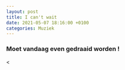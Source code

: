 ```yaml
---
layout: post
title: I can't wait
date: 2021-05-07 18:16:00 +0100
categories: Muziek
---
```


### Moet vandaag even gedraaid worden !

<<audio src="https://prisse.net/cantwait.mp3" type="audio/mpeg">
Error: your web browser does not support this audio player.
</audio> 